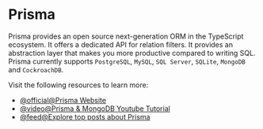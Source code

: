 # Prisma

Prisma provides an open source next-generation ORM in the TypeScript ecosystem. It offers a dedicated API for relation filters. It provides an abstraction layer that makes you more productive compared to writing SQL. Prisma currently supports `PostgreSQL`, `MySQL`, `SQL Server`, `SQLite`, `MongoDB` and `CockroachDB`.

Visit the following resources to learn more:

- [@official@Prisma Website](https://www.prisma.io/)
- [@video@Prisma & MongoDB Youtube Tutorial](https://www.youtube.com/watch?v=-7r4whMKt1s)
- [@feed@Explore top posts about Prisma](https://app.daily.dev/tags/prisma?ref=roadmapsh)
